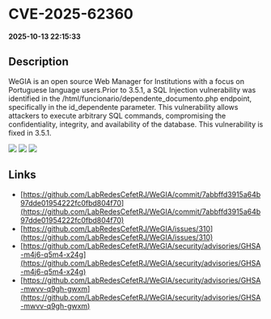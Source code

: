 # CVE-2025-62360

**2025-10-13 22:15:33**

## Description
WeGIA is an open source Web Manager for Institutions with a focus on Portuguese language users.Prior to 3.5.1, a SQL Injection vulnerability was identified in the /html/funcionario/dependente_documento.php endpoint, specifically in the id_dependente parameter. This vulnerability allows attackers to execute arbitrary SQL commands, compromising the confidentiality, integrity, and availability of the database. This vulnerability is fixed in 3.5.1.

![](https://img.shields.io/static/v1?label=Score&message=9.4&color=red)
![](https://img.shields.io/static/v1?label=Severity&message=CRITICAL&color=red)
![](https://img.shields.io/static/v1?label=CWE&message=SQL&color=green)

## Links
- [https://github.com/LabRedesCefetRJ/WeGIA/commit/7abbffd3915a64b97dde01954222fc0fbd804f70](https://github.com/LabRedesCefetRJ/WeGIA/commit/7abbffd3915a64b97dde01954222fc0fbd804f70)
- [https://github.com/LabRedesCefetRJ/WeGIA/issues/310](https://github.com/LabRedesCefetRJ/WeGIA/issues/310)
- [https://github.com/LabRedesCefetRJ/WeGIA/security/advisories/GHSA-m4j6-q5m4-x24g](https://github.com/LabRedesCefetRJ/WeGIA/security/advisories/GHSA-m4j6-q5m4-x24g)
- [https://github.com/LabRedesCefetRJ/WeGIA/security/advisories/GHSA-mwvv-q9gh-gwxm](https://github.com/LabRedesCefetRJ/WeGIA/security/advisories/GHSA-mwvv-q9gh-gwxm)
